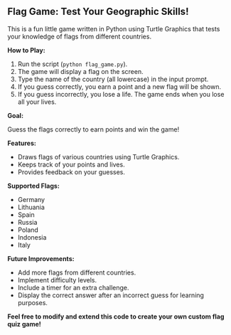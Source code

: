 ## Flag Game: Test Your Geographic Skills!

This is a fun little game written in Python using Turtle Graphics that tests your knowledge of flags from different countries.

**How to Play:**

1.  Run the script (`python flag_game.py`).
2.  The game will display a flag on the screen.
3.  Type the name of the country (all lowercase) in the input prompt.
4.  If you guess correctly, you earn a point and a new flag will be shown.
5.  If you guess incorrectly, you lose a life. The game ends when you lose all your lives.

**Goal:**

Guess the flags correctly to earn points and win the game!

**Features:**

-   Draws flags of various countries using Turtle Graphics.
-   Keeps track of your points and lives.
-   Provides feedback on your guesses.

**Supported Flags:**

-   Germany
-   Lithuania
-   Spain
-   Russia
-   Poland
-   Indonesia
-   Italy

**Future Improvements:**

-   Add more flags from different countries.
-   Implement difficulty levels.
-   Include a timer for an extra challenge.
-   Display the correct answer after an incorrect guess for learning purposes.

**Feel free to modify and extend this code to create your own custom flag quiz game!**
